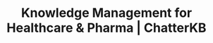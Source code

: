 ---
layout: marketing-solutions
permalink: /solutions/healthcare

# SEO and metadata
title: "Knowledge Management for Healthcare & Pharma | ChatterKB"
description: "Transform clinical knowledge, research data, and patient care protocols into automated workflows, compliance documentation, and improved patient outcomes."

# Page content
hero:
  title: "Healthcare Knowledge That Saves Lives."
  split_title:
    main: "Healthcare Knowledge"
    highlight: "That Saves Lives."
  description: "Transform clinical protocols and care procedures into automated workflows and living compliance dashboards. Write care pathways in plain English, get intelligent systems that learn from every patient interaction."
  image: "/assets/images/marketing/hero-image.webp"
  primary_button:
    text: "Try ChatterKB Free"
    url: "https://app.chatterkb.com/auth/signup"
  secondary_button:
    text: "Schedule Demo"
    url: "https://calendar.google.com/calendar/u/0/appointments/schedules/AcZssZ0oYQ10osj27ugUfwOrSoV893uJ-kWPhIKNBhII5bTlwc3j6HdkEunH29TciGeOttFjfxqEn92O"

problems:
  section_title: "Healthcare Knowledge Challenges"
  items:
    - title: "Critical Clinical Knowledge Silos"
      description: "Life-saving insights from patient cases, treatment outcomes, and clinical research are trapped in individual minds and scattered systems. When experienced clinicians leave, vital knowledge disappears."
    - title: "Manual Care Protocols That Should Be Automated"
      description: "Clinical teams follow complex care pathways manually because converting evidence-based protocols into automated workflows requires technical expertise you don't have."
    - title: "Static Compliance Reports in a Dynamic Environment"
      description: "Regulatory dashboards and quality metrics are outdated the moment you create them. You need living compliance tracking that updates automatically as patient data flows in."

solution:
  title: "From Clinical Silos to Intelligent Care Automation"
  description: "ChatterKB captures your clinical expertise and converts it into automated care pathways and dynamic compliance dashboards. Describe treatment protocols in plain English—get intelligent systems that execute and learn from patient outcomes."
  image: "/assets/images/marketing/workflow-diagram.webp"
  steps:
    - title: "Capture & Convert Clinical Knowledge"
      description: "Upload clinical protocols, research findings, and care guidelines. Describe new care pathways in plain English—ChatterKB converts them into executable workflows."
      image: "/assets/images/marketing/workflow-step1.webp"
      badges:
        - "Care Protocol Automation"
        - "Clinical Guidelines"
        - "Treatment Pathways"
        - "Safety Protocols"
        - "Research Integration"
    - title: "Create Living Compliance Dashboards"
      description: "Build dynamic dashboards that automatically update with patient outcomes, quality metrics, and regulatory compliance status. Real-time insights without manual reporting."
      image: "/assets/images/marketing/workflow-step2.webp"
      badges:
        - "Patient Outcomes"
        - "Quality Metrics"
        - "Compliance Tracking"
        - "Safety Indicators"
    - title: "Execute & Learn from Patient Care"
      description: "Care workflows execute automatically and get smarter with each patient interaction. The system builds clinical memory, improving care recommendations over time."
      image: "/assets/images/marketing/workflow-step3.webp"
      badges:
        - "Automated Care Execution"
        - "Clinical Learning"
        - "Evidence-Based Improvements"

features:
  tagline: "CAPTURE • AUTOMATE • HEAL"
  title: "Built for Healthcare Excellence"
  items:
    - icon: "bi-heart-pulse"
      title: "Prose-to-Protocol Automation"
      description: "Convert clinical guidelines into executable care workflows by describing them in plain English. No technical complexity—just write evidence-based care pathways."
      image: "/assets/images/marketing/feature-pin.webp"
    - icon: "bi-graph-up"
      title: "Living Clinical Dashboards"
      description: "Create dynamic dashboards that automatically update with patient outcomes, quality indicators, and compliance metrics. Always current clinical intelligence."
      image: "/assets/images/marketing/feature-docs.webp"
    - icon: "bi-clipboard-data"
      title: "Memory-Centric Clinical Intelligence"
      description: "System learns from every patient case, treatment outcome, and clinical decision. Clinical knowledge compounds over time, improving care quality continuously."
      image: "/assets/images/marketing/feature-sop.webp"
    - icon: "bi-shield-check"
      title: "Intelligent Compliance Automation"
      description: "Automated regulatory reporting and audit trails that update in real-time. Timeline execution tracks compliance without exposing technical complexity."
      image: "/assets/images/marketing/feature-team.webp"

branded_content:
  title: "Turn Medical Expertise Into Patient Trust"
  description: "Create branded, public knowledge bases that showcase your healthcare expertise while building patient confidence. Position your organization as the trusted authority in medical care."
  image: "/assets/images/marketing/custom-branding.webp"
  features:
    - title: "Custom Healthcare Branding"
      description: "Add your organization's logo, colors, and custom CSS for complete brand control"
    - title: "Patient Education & Trust"
      description: "Build patient confidence through valuable health insights and medical expertise"
    - title: "Medical Thought Leadership"
      description: "Position your organization as the healthcare authority in your specialties"
    - title: "Patient Self-Service Portal"
      description: "Reduce patient inquiries with intelligent, branded health resources"

enterprise:
  title: "Enterprise-Grade Security Without the Enterprise Headaches"
  description: "Deploy ChatterKB on your infrastructure with complete data sovereignty, advanced RAG capabilities for clinical document intelligence, and zero-trust security architecture designed for healthcare environments."

cta:
  title: "Ready to Improve Patient Outcomes?"
  description: "See how ChatterKB can help your healthcare organization deliver consistent, evidence-based care with intelligent automation that learns from clinical expertise."
  image: "/assets/images/marketing/product-screenshot.png"
  primary_button:
    text: "Try ChatterKB Free"
    url: "https://app.chatterkb.com/auth/signup"
  secondary_button:
    text: "Schedule Demo"
    url: "https://calendar.google.com/calendar/u/0/appointments/schedules/AcZssZ0oYQ10osj27ugUfwOrSoV893uJ-kWPhIKNBhII5bTlwc3j6HdkEunH29TciGeOttFjfxqEn92O"
--- 